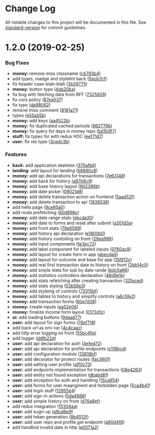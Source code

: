 # Change Log

All notable changes to this project will be documented in this file. See [standard-version](https://github.com/conventional-changelog/standard-version) for commit guidelines.

# 1.2.0 (2019-02-25)


### Bug Fixes

* **money:** remove miss classname ([cb793b4](https://github.com/igorkamyshev/checkmoney/commit/cb793b4))
* add types, madge and stylelint back ([5ecb7cf](https://github.com/igorkamyshev/checkmoney/commit/5ecb7cf))
* fix header case-blah-blah ([3b29775](https://github.com/igorkamyshev/checkmoney/commit/3b29775))
* **money:** button type ([4da20ba](https://github.com/igorkamyshev/checkmoney/commit/4da20ba))
* fix bug with fetching data from BFF ([7325828](https://github.com/igorkamyshev/checkmoney/commit/7325828))
* fix cors policy ([87ea537](https://github.com/igorkamyshev/checkmoney/commit/87ea537))
* fix typo ([da98062](https://github.com/igorkamyshev/checkmoney/commit/da98062))
* remove miss comment ([8181a71](https://github.com/igorkamyshev/checkmoney/commit/8181a71))
* types ([e55ab5b](https://github.com/igorkamyshev/checkmoney/commit/e55ab5b))
* **money:** add keys ([aa4522b](https://github.com/igorkamyshev/checkmoney/commit/aa4522b))
* **money:** fix duplicated cached periods ([962779b](https://github.com/igorkamyshev/checkmoney/commit/962779b))
* **money:** fix query for days in money repo ([bd1b9f7](https://github.com/igorkamyshev/checkmoney/commit/bd1b9f7))
* **stuff:** fix types for with redux HOC ([eef71d7](https://github.com/igorkamyshev/checkmoney/commit/eef71d7))
* **user:** fix res type ([3cedc3b](https://github.com/igorkamyshev/checkmoney/commit/3cedc3b))


### Features

* **back:** add application skeleton ([370afb6](https://github.com/igorkamyshev/checkmoney/commit/370afb6))
* **landing:** add layout for landing ([58890c8](https://github.com/igorkamyshev/checkmoney/commit/58890c8))
* **money:** add api declarations for transactions ([7e63148](https://github.com/igorkamyshev/checkmoney/commit/7e63148))
* **money:** add back for history ([a67b8c9](https://github.com/igorkamyshev/checkmoney/commit/a67b8c9))
* **money:** add base history layput ([902396b](https://github.com/igorkamyshev/checkmoney/commit/902396b))
* **money:** add date picker ([09021d8](https://github.com/igorkamyshev/checkmoney/commit/09021d8))
* **money:** add delete transaction action on frontend ([5aad52f](https://github.com/igorkamyshev/checkmoney/commit/5aad52f))
* **money:** add delete transaction to api ([1838538](https://github.com/igorkamyshev/checkmoney/commit/1838538))
* add hello page ([9ce85a0](https://github.com/igorkamyshev/checkmoney/commit/9ce85a0))
* add route prefetching ([60d896c](https://github.com/igorkamyshev/checkmoney/commit/60d896c))
* **money:** add date range stats ([decda30](https://github.com/igorkamyshev/checkmoney/commit/decda30))
* **money:** add date to forms and reset after submit ([a201d3a](https://github.com/igorkamyshev/checkmoney/commit/a201d3a))
* **money:** add front stats ([79e6589](https://github.com/igorkamyshev/checkmoney/commit/79e6589))
* **money:** add history api declaration ([e1800b0](https://github.com/igorkamyshev/checkmoney/commit/e1800b0))
* **money:** add history contolling on front ([29ea988](https://github.com/igorkamyshev/checkmoney/commit/29ea988))
* **money:** add input components ([fe3ec72](https://github.com/igorkamyshev/checkmoney/commit/fe3ec72))
* **money:** add label component for labeled inputs ([0760ac8](https://github.com/igorkamyshev/checkmoney/commit/0760ac8))
* **money:** add layout for create form in app ([abecda5](https://github.com/igorkamyshev/checkmoney/commit/abecda5))
* **money:** add layout for outcome and base for app ([15f912c](https://github.com/igorkamyshev/checkmoney/commit/15f912c))
* **money:** add real first transaction date to history on front ([2bb14c5](https://github.com/igorkamyshev/checkmoney/commit/2bb14c5))
* **money:** add smple stats for sub by date rande ([bdc0a66](https://github.com/igorkamyshev/checkmoney/commit/bdc0a66))
* **money:** add statistics controllers declaration ([48d9e1e](https://github.com/igorkamyshev/checkmoney/commit/48d9e1e))
* **money:** add stats refetching after creating transaction ([32faced](https://github.com/igorkamyshev/checkmoney/commit/32faced))
* **money:** add stats styling ([53b58e3](https://github.com/igorkamyshev/checkmoney/commit/53b58e3))
* **money:** add styleing of controls ([73315bf](https://github.com/igorkamyshev/checkmoney/commit/73315bf))
* **money:** add tables to history and simplify controls ([a6c5fe2](https://github.com/igorkamyshev/checkmoney/commit/a6c5fe2))
* **money:** add transaction forms ([60e7d38](https://github.com/igorkamyshev/checkmoney/commit/60e7d38))
* **money:** create inputs ([ea52e06](https://github.com/igorkamyshev/checkmoney/commit/ea52e06))
* **money:** finalize income form layout ([0173d1c](https://github.com/igorkamyshev/checkmoney/commit/0173d1c))
* **ui:** add loading buttons ([9daad77](https://github.com/igorkamyshev/checkmoney/commit/9daad77))
* **user:** add layout for sign forms ([76ef718](https://github.com/igorkamyshev/checkmoney/commit/76ef718))
* add back url as env var ([4c4caac](https://github.com/igorkamyshev/checkmoney/commit/4c4caac))
* add http error logging on front ([55bc45e](https://github.com/igorkamyshev/checkmoney/commit/55bc45e))
* add logger ([ddfb22d](https://github.com/igorkamyshev/checkmoney/commit/ddfb22d))
* **user:** add api declaration for auth ([4efed72](https://github.com/igorkamyshev/checkmoney/commit/4efed72))
* **user:** add api declaration for profile endpoints ([c116bcd](https://github.com/igorkamyshev/checkmoney/commit/c116bcd))
* **user:** add configuration module ([13818bf](https://github.com/igorkamyshev/checkmoney/commit/13818bf))
* **user:** add decorator for protect routes ([fac3601](https://github.com/igorkamyshev/checkmoney/commit/fac3601))
* **user:** add editing user profile ([a1f0c73](https://github.com/igorkamyshev/checkmoney/commit/a1f0c73))
* **user:** add endpoints implementation for transactions ([08e4263](https://github.com/igorkamyshev/checkmoney/commit/08e4263))
* **user:** add entity not found exception ([dbabd81](https://github.com/igorkamyshev/checkmoney/commit/dbabd81))
* **user:** add exception for auth and handling ([15ca954](https://github.com/igorkamyshev/checkmoney/commit/15ca954))
* **user:** add forms for user maangment and forbidden page ([5ca4b41](https://github.com/igorkamyshev/checkmoney/commit/5ca4b41))
* **user:** add login stuff ([12955e4](https://github.com/igorkamyshev/checkmoney/commit/12955e4))
* **user:** add sign-in actions ([5da4988](https://github.com/igorkamyshev/checkmoney/commit/5da4988))
* **user:** add simple history on front ([d76a8ef](https://github.com/igorkamyshev/checkmoney/commit/d76a8ef))
* add redux integration ([15304aa](https://github.com/igorkamyshev/checkmoney/commit/15304aa))
* **user:** add sugn-up ([a9cd6e9](https://github.com/igorkamyshev/checkmoney/commit/a9cd6e9))
* **user:** add token generation ([8b4512f](https://github.com/igorkamyshev/checkmoney/commit/8b4512f))
* **user:** add user repo and profile get endpoint ([a60d4f6](https://github.com/igorkamyshev/checkmoney/commit/a60d4f6))
* add handlind invalid date in http ([e0071a2](https://github.com/igorkamyshev/checkmoney/commit/e0071a2))
